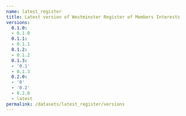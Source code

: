 ```yaml
---
name: latest_register
title: Latest version of Westminster Register of Members Interests
versions:
  0.1.0:
  - 0.1.0
  0.1.1:
  - 0.1.1
  0.1.2:
  - 0.1.2
  0.1.3:
  - '0.1'
  - 0.1.3
  0.2.0:
  - '0'
  - '0.2'
  - 0.2.0
  - latest
permalink: /datasets/latest_register/versions
---
```

